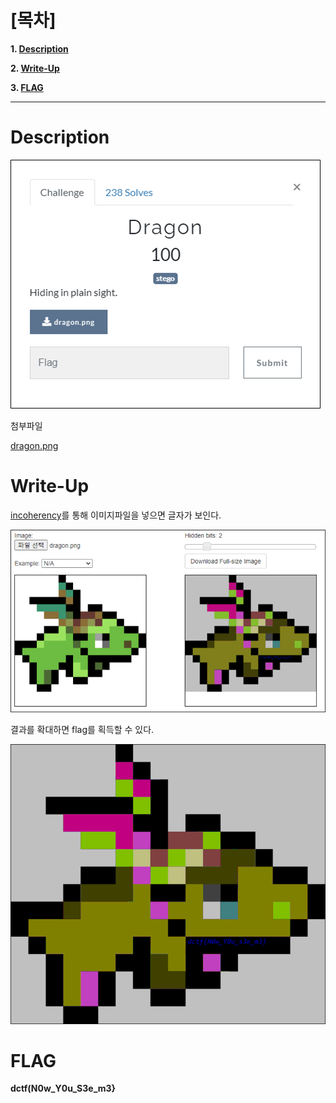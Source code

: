# [목차]
**1. [Description](#Description)**

**2. [Write-Up](#Write-Up)**

**3. [FLAG](#FLAG)**


***


# **Description**

![](images/2022-05-18-19-34-50.png)

첨부파일

[dragon.png](https://rdmd.readme.io/docs/code-blocks)


# **Write-Up**

[incoherency](https://incoherency.co.uk/image-steganography/#unhide)를 통해 이미지파일을 넣으면 글자가 보인다.

![](images/2022-05-18-19-35-25.png)

결과를 확대하면 flag를 획득할 수 있다.

![](images/2022-05-18-19-35-34.png)


# **FLAG**

**dctf(N0w_Y0u_S3e_m3}**
